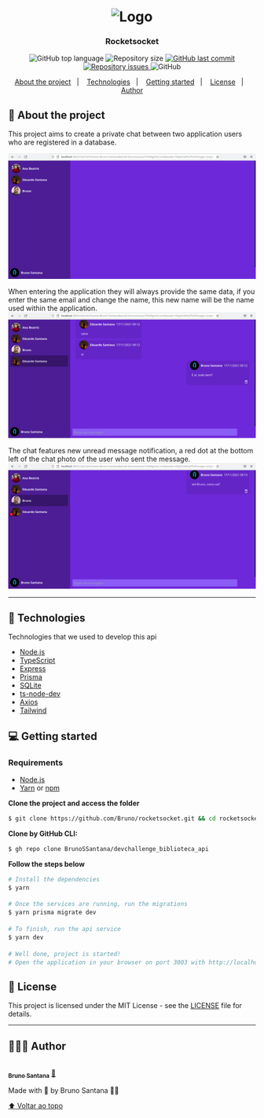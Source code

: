 <h1 align="center">
	<img alt="Logo" src="https://cdn-icons-png.flaticon.com/512/1049/1049874.png" width="200px" />
</h1>

<h3 align="center">
  Rocketsocket
</h3>

<p align="center">
  <img alt="GitHub top language" src="https://img.shields.io/github/languages/top/BrunoSSantana/rocketsocket">
  
  <img alt="Repository size" src="https://img.shields.io/github/repo-size/BrunoSSantana/rocketsocket">
  
  <a href="https://github.com/BrunoSSantana/rocketsocket/commits/master">
    <img alt="GitHub last commit" src="https://img.shields.io/github/last-commit/BrunoSSantana/rocketsocket">
  </a>
  
  <a href="https://github.com/BrunoSSantana/rocketsocket/issues">
    <img alt="Repository issues" src="https://img.shields.io/github/issues/BrunoSSantana/rocketsocket">
  </a>
  
  <img alt="GitHub" src="https://img.shields.io/github/license/BrunoSSantana/rocketsocket">
</p>

<p align="center">
  <a href="#-about-the-project">About the project</a>&nbsp;&nbsp;&nbsp;|&nbsp;&nbsp;&nbsp;
  <a href="#-technologies">Technologies</a>&nbsp;&nbsp;&nbsp;|&nbsp;&nbsp;&nbsp;
  <a href="#-getting-started">Getting started</a>&nbsp;&nbsp;&nbsp;|&nbsp;&nbsp;&nbsp;
  <a href="#-license">License</a>&nbsp;&nbsp;&nbsp;|&nbsp;&nbsp;&nbsp;
  <a href="#-author">Author</a>
</p>


## 📜 About the project

This project aims to create a private chat between two application users who are registered in a database.

![Home](.github/assets/home.png)

When entering the application they will always provide the same data, if you enter the same email and change the name, this new name will be the name used within the application.
![Home](.github/assets/mensagens.png)

The chat features new unread message notification, a red dot at the bottom left of the chat photo of the user who sent the message. 
![Home](.github/assets/notificacao.png)

---
## 🚀 Technologies

Technologies that we used to develop this api

- [Node.js](https://nodejs.org/en/)
- [TypeScript](https://www.typescriptlang.org/)
- [Express](https://expressjs.com/pt-br/)
- [Prisma](https://prisma.io/#/)
- [SQLite](https://www.sqlite.org/)
- [ts-node-dev](https://www.npmjs.com/package/ts-node-dev)
- [Axios](https://github.com/axios/axios)
- [Tailwind](https://tailwindcss.com/)

## 💻 Getting started

### Requirements

- [Node.js](https://nodejs.org/en/)
- [Yarn](https://yarnpkg.com/) or [npm](https://www.npmjs.com/)


**Clone the project and access the folder**

```bash
$ git clone https://github.com/Bruno/rocketsocket.git && cd rocketsocket
```

**Clone by GitHub CLI:**
```bash
$ gh repo clone BrunoSSantana/devchallenge_biblioteca_api
```
**Follow the steps below**

```bash
# Install the dependencies
$ yarn

# Once the services are running, run the migrations
$ yarn prisma migrate dev

# To finish, run the api service
$ yarn dev

# Well done, project is started!
# Open the application in your browser on port 3003 with http://localhost:3003/
```

## 📝 License

This project is licensed under the MIT License - see the [LICENSE](LICENSE) file for details.

---
## 👨🏻‍💻 Author
<a href="https://github.com/BrunoSSantana/">
 <img style="border-radius: 50%;" src="https://avatars.githubusercontent.com/u/61945340?s=400&u=882004ebbccf5ae04e55fe4b27a5e704c3a95bab&v=4" width="100px;" alt=""/>
 <br />
 <sub><b>Bruno Santana</b></sub></a> <a href="https://github.com/BrunoSSantana/" title="Rocketseat">🚀</a>

Made with 💜 by Bruno Santana 👋🏽

[⬆ Voltar ao topo](#-sobre)
